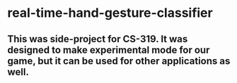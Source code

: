 # real-time-hand-gesture-classifier
## This was side-project for CS-319. It was designed to make experimental mode for our game, but it can be used for other applications as well.
